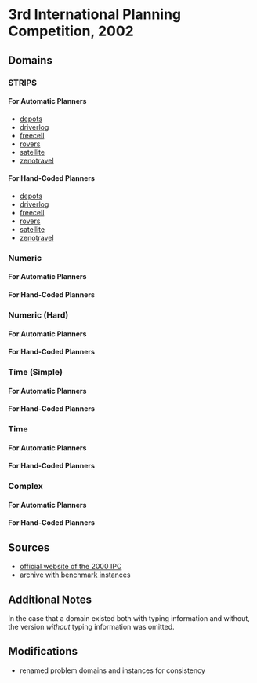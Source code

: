 # 3rd International Planning Competition, 2002

## Domains

### STRIPS

#### For Automatic Planners

* [depots](depots-strips-automatic)
* [driverlog](driverlog-strips-automatic)
* [freecell](freecell-strips-automatic)
* [rovers](rovers-strips-automatic)
* [satellite](satellite-strips-automatic)
* [zenotravel](zenotravel-strips-automatic)

#### For Hand-Coded Planners

* [depots](depots-strips-hand-coded)
* [driverlog](driverlog-strips-hand-coded)
* [freecell](freecell-strips-hand-coded)
* [rovers](rovers-strips-hand-coded)
* [satellite](satellite-strips-hand-coded)
* [zenotravel](zenotravel-strips-hand-coded)

### Numeric

#### For Automatic Planners

#### For Hand-Coded Planners

### Numeric (Hard)

#### For Automatic Planners

#### For Hand-Coded Planners

### Time (Simple)

#### For Automatic Planners

#### For Hand-Coded Planners

### Time

#### For Automatic Planners

#### For Hand-Coded Planners

### Complex

#### For Automatic Planners

#### For Hand-Coded Planners

## Sources

* [official website of the 2000 IPC][1]
* [archive with benchmark instances][2]

## Additional Notes

In the case that a domain existed both with typing information and without, the version *without* typing information was omitted.

## Modifications

* renamed problem domains and instances for consistency




[1]:http://ipc02.icaps-conference.org/
[2]:http://ipc02.icaps-conference.org/CompoDomains/IPC3.tgz
